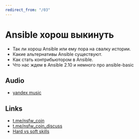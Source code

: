 ```yaml
---
redirect_from: "/03"
---
```


# Ansible хорош выкинуть

* Так ли хорош Ansible или ему пора на свалку истории.
* Какие альтернативы Ansible существуют.
* Как стать контрибьютором в Ansible.
* Что нас ждем в Ansible 2.10 и немного про ansible-basic

## Audio

* [yandex music](https://music.yandex.ru/album/10318378)

## Links

* [t.me/nsfw_coin](https://t.me/nsfw_coin)
* [t.me/nsfw_coin_discuss](https://t.me/nsfw_coin_discuss)
* [Hard vs soft skills](http://www.goncharov.xyz/ar)
